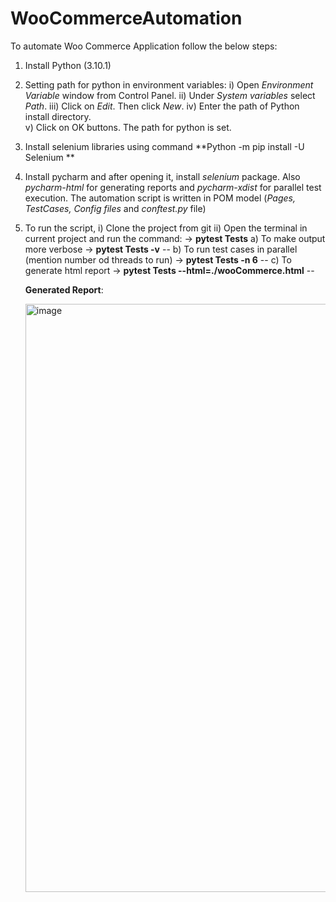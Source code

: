 # WooCommerceAutomation
To automate Woo Commerce Application follow the below steps:
1. Install Python (3.10.1) 
2. Setting path for python in environment variables: 
    i)  Open _Environment Variable_ window from Control Panel. 
    ii) Under _System variables_ select _Path_. 
    iii) Click on _Edit_. Then click _New_. 
    iv) Enter the path of Python install directory.  
    v) Click on OK buttons. The path for python is set. 
3. Install selenium libraries using command **Python -m pip install -U Selenium  **
4. Install pycharm and after opening it, install _selenium_ package. Also _pycharm-html_ for generating reports and _pycharm-xdist_ for parallel test execution.
    The automation script is written in POM model (_Pages, TestCases, Config files_ and _conftest.py_ file)
5. To run the script, 
   i) Clone the project from git 
   ii) Open the terminal in current project and run the command: 
        -> **pytest Tests** 
      a) To make output more verbose -> **pytest Tests -v** --
      b) To run test cases in parallel (mention number od threads to run) -> **pytest Tests -n 6** --
      c) To generate html report -> **pytest Tests --html=./wooCommerce.html** --
     
     
     **Generated Report**:
     
     <img width="941" alt="image" src="https://github.com/anu-baby97/WooCommerceAutomation/assets/69788070/7c51a556-5a82-4f69-a238-f362732f9f37">
